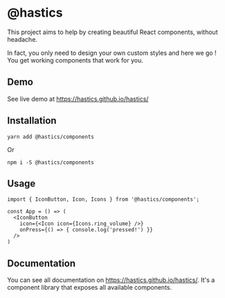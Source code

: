 # @hastics

This project aims to help by creating beautiful React components, without headache.

In fact, you only need to design your own custom styles and here we go ! You get working components
that work for you.

## Demo

See live demo at https://hastics.github.io/hastics/

## Installation

```shell
yarn add @hastics/components
```

Or

```shell
npm i -S @hastics/components
```

## Usage

```tsx
import { IconButton, Icon, Icons } from '@hastics/components';

const App = () => (
  <IconButton
    icon={<Icon icon={Icons.ring_volume} />}
    onPress={() => { console.log('pressed!') }}
  />
)
```
## Documentation
You can see all documentation on https://hastics.github.io/hastics/.
It's a component library that exposes all available components.
